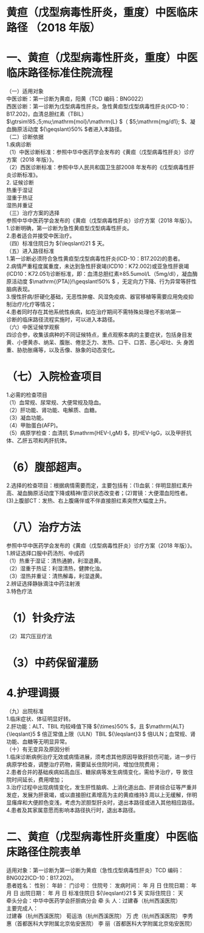 # 黄疸（戊型病毒性肝炎，重度）中医临床路径 （2018 年版）  
# 一、黄疸（戊型病毒性肝炎，重度）中医临床路径标准住院流程  
（一）适用对象  
中医诊断：第一诊断为黄疸，阳黄（TCD 编码：BNG022）  
西医诊断：第一诊断为戊型病毒性肝炎。急性黄疸型戊型病毒性肝炎(ICD-10：B17.202)，血清总胆红素（TBIL） $\gtrsim\!85.\;5\;mu\;\mathrm{mol}/\mathrm{L} $（ $5\;\mathrm{mg/d1}\; $、凝血酶原活动度 ${\geqslant}50\% $者进入本路径。  
（二）诊断依据  
1.疾病诊断  
（1）中医诊断标准：参照中华中医药学会发布的《黄疸（戊型病毒性肝炎）诊疗方案（2018 年版）》。  
（2）西医诊断标准：参照中华人民共和国卫生部2008 年发布的《戊型病毒性肝炎诊断标准》。  
2. 证候诊断  
热重于湿证  
湿重于热证  
湿热并重证  
（三）治疗方案的选择  
参照中华中医药学会发布的《黄疸（戊型病毒性肝炎）诊疗方案（2018 年版）》。  
1.诊断明确，第一诊断为急性黄疸型戊型病毒性肝炎。  
2.患者适合并接受中医治疗。  
（四）标准住院日为 ${\leqslant}21 $ 天。  
（五）进入路径标准  
1.第一诊断必须符合急性黄疸型戊型病毒性肝炎(ICD-10：B17.202)的患者。  
2.病情严重程度属重度，未达到急性肝衰竭(ICD10：K72.002)或亚急性肝衰竭(ICD10：K72.051)诊断标准，即：血清总胆红素≥85.5umol/L（5mg/dl），凝血酶原活动度 $\mathrm{(PTA)}\!\geqslant\!50\% $ ，无定向力下降、行为异常等肝性脑病表现。  
3.慢性肝病/肝硬化基础，无恶性肿瘤、风湿免疫病、器官移植等需要应用免疫抑制治疗/化疗等情况；  
4.患者同时存在其他系统性疾病，如在治疗期间不需特殊处理也不影响第一  
诊断的临床路径流程实施时，可以进入本路径。  
（六）中医证候学观察  
四诊合参，收集该病种的不同证候特点，重点观察本病的主要症状，包括身目发黄、小便黄赤、纳呆、腹胀、倦怠乏力、发热、口干、口苦、恶心呕吐、头 身困重、胁肋胀痛等，以及舌像、脉象的动态变化。  
# （七）入院检查项目  
1.必需的检查项目  
（1）血常规、尿常规、大便常规及隐血。  
（2）肝功能、肾功能、电解质、血糖。  
（3）凝血功能。  
（4）甲胎蛋白(AFP)。  
（5）病原学检查：血清抗 $\mathrm{HEV-I\,gM} $，抗HEV-IgG，以及甲肝抗体、乙肝五项和丙肝抗体。  
# （6）腹部超声。  
2.选择的检查项目：根据病情需要而定，主要包括有：(1)血氨：伴明显胆红素升高、凝血酶原活动度下降或精神/意识状态改变者；(2)胃镜：大便潜血阳性者。(3)上腹部CT：发热、右上腹痛伴或不伴直接胆红素突然大幅度上升。  
# （八）治疗方法  
参照中华中医药学会发布的《黄疸（戊型病毒性肝炎）诊疗方案（2018 年版）》。  
1.辨证选择口服中药汤剂、中成药  
（1）热重于湿证：清热通腑，利湿退黄。  
（2）湿重于热证：利湿清热，健脾化浊。  
（3）湿热并重证：清热解毒，利湿退黄。  
2.辨证选择静脉滴注中药注射液  
3.特色疗法  
# （1）针灸疗法  
（2）耳穴压豆疗法  
# （3）中药保留灌肠  
# 4.护理调摄  
（九）出院标准  
1.临床症状、体征明显好转。  
2.肝功能：ALT、TBIL 均较峰值下降 ${\times}50\% $，且 $\mathrm{ALT}{\leqslant}5 $ 倍正常值上限（ULN）TBIL ${\leqslant}3 $ 倍ULN；血常规、肾功能、血糖等无明显异常。  
（十）有无变异及原因分析  
1.临床诊断病例治疗无效或病情进展，须考虑其他原因导致肝损伤可能，进一步行病原学检查，调整治疗药物，需要延长住院时间，增加住院费用；  
2.患者合并的基础疾病如高血压、糖尿病等发生病情变化，需给予治疗，导 致住院时间延长，费用增加；  
3.治疗过程中出现病情变化，发生肝性脑病、上消化道出血、肝肾综合征等严重并发症，发展为肝衰竭，或以直接胆红素增高为主的黄疸维持3 周以上无缓解，伴明显瘙痒和大便颜色变浅，考虑为淤胆型肝炎时，退出本路径或进入其他相应路径。  
4.患者及其家属意愿而影响本路径执行时，退出本路径。  
# 二、黄疸（戊型病毒性肝炎重度）中医临床路径住院表单  
适用对象：第一诊断为第一诊断为黄疸（急性戊型病毒性肝炎）TCD 编码： BNG022ICD-10：B17.202)。  
患者姓名：            性别：       年龄：     门诊号：       住院号：          发病时间：     年  月  日  住院日期：     年  月  日 出院日期：     年  月  日 标准住院日 ${\leqslant}21 $  天                   实际住院日：      天  
牵头分会：中华中医药学会肝胆病分会 牵 头 人：过建春（杭州西溪医院）  
主要完成人：  
过建春（杭州西溪医院） 荀运浩（杭州西溪医院） 万  虎（杭州西溪医院） 李秀惠（首都医科大学附属北京佑安医院） 李  丽（首都医科大学附属北京佑安医院）  